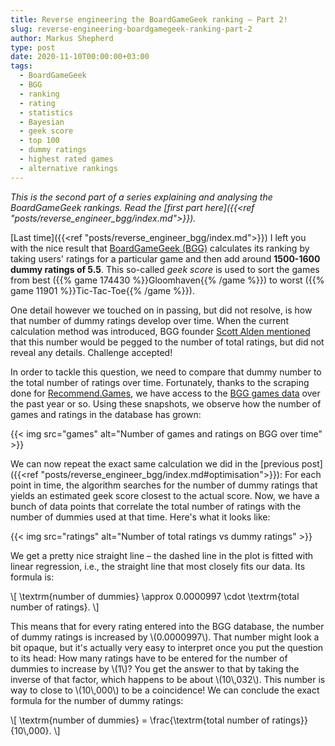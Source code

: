 ```yaml
---
title: Reverse engineering the BoardGameGeek ranking – Part 2!
slug: reverse-engineering-boardgamegeek-ranking-part-2
author: Markus Shepherd
type: post
date: 2020-11-10T00:00:00+03:00
tags:
  - BoardGameGeek
  - BGG
  - ranking
  - rating
  - statistics
  - Bayesian
  - geek score
  - top 100
  - dummy ratings
  - highest rated games
  - alternative rankings
---
```


*This is the second part of a series explaining and analysing the BoardGameGeek rankings. Read the [first part here]({{<ref "posts/reverse_engineer_bgg/index.md">}}).*

[Last time]({{<ref "posts/reverse_engineer_bgg/index.md">}}) I left you with the nice result that [BoardGameGeek (BGG)](https://boardgamegeek.com/) calculates its ranking by taking users' ratings for a particular game and then add around **1500-1600 dummy ratings of 5.5**. This so-called *geek score* is used to sort the games from best ({{% game 174430 %}}Gloomhaven{{% /game %}}) to worst ({{% game 11901 %}}Tic-Tac-Toe{{% /game %}}).

One detail however we touched on in passing, but did not resolve, is how that number of dummy ratings develop over time. When the current calculation method was introduced, BGG founder [Scott Alden mentioned](https://www.boardgamegeek.com/thread/103639/new-game-ranking-system) that this number would be pegged to the number of total ratings, but did not reveal any details. Challenge accepted!

In order to tackle this question, we need to compare that dummy number to the total number of ratings over time. Fortunately, thanks to the scraping done for [Recommend.Games](https://recommend.games/), we have access to the [BGG games data](https://boardgamegeek.com/thread/2287371/boardgamegeek-games-and-ratings-datasets) over the past year or so. Using these snapshots, we observe how the number of games and ratings in the database has grown:

{{< img src="games" alt="Number of games and ratings on BGG over time" >}}

We can now repeat the exact same calculation we did in the [previous post]({{<ref "posts/reverse_engineer_bgg/index.md#optimisation">}}): For each point in time, the algorithm searches for the number of dummy ratings that yields an estimated geek score closest to the actual score. Now, we have a bunch of data points that correlate the total number of ratings with the number of dummies used at that time. Here's what it looks like:

{{< img src="ratings" alt="Number of total ratings vs dummy ratings" >}}

We get a pretty nice straight line – the dashed line in the plot is fitted with linear regression, i.e., the straight line that most closely fits our data. Its formula is:

\\[ \\textrm{number of dummies} \approx 0.0000997 \cdot \\textrm{total number of ratings}. \\]

This means that for every rating entered into the BGG database, the number of dummy ratings is increased by \\(0.0000997\\). That number might look a bit opaque, but it's actually very easy to interpret once you put the question to its head: How many ratings have to be entered for the number of dummies to increase by \\(1\\)? You get the answer to that by taking the inverse of that factor, which happens to be about \\(10\\,032\\). This number is way to close to \\(10\\,000\\) to be a coincidence! We can conclude the exact formula for the number of dummy ratings:

\\[ \\textrm{number of dummies} = \\frac{\\textrm{total number of ratings}}{10\\,000}. \\]
